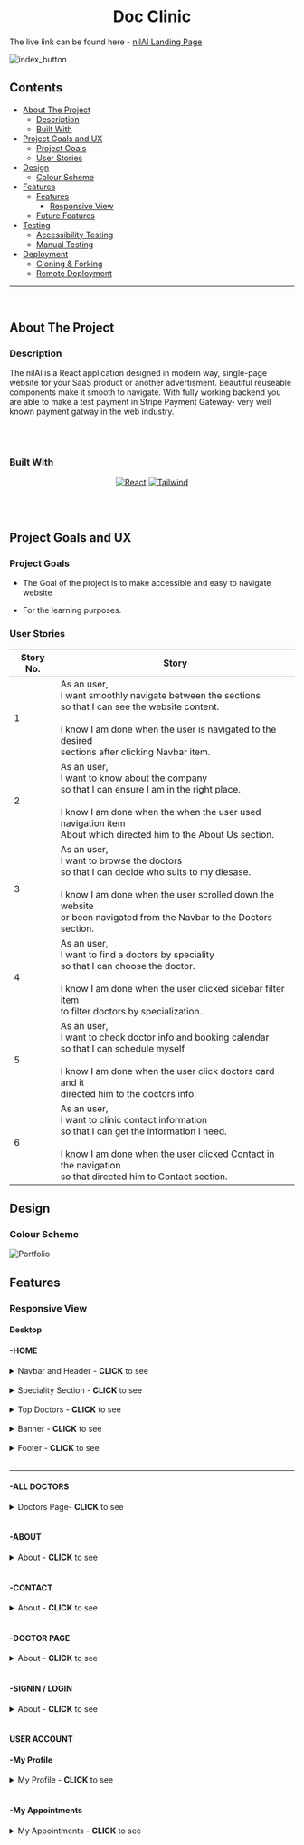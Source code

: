 <h1 align="center">Doc Clinic</h1>

 The live link can be found here - [nilAI Landing Page](https://react-doc-appointment.onrender.com/)

![index_button](src/assets/readme/view.png)



## Contents
* [About The Project](#about-the-project)
    * [Description](#description)
    * [Built With](#build-with)
* [Project Goals and UX](#project-goals-and-ux)
    * [Project Goals](#Project-Goals)
    * [User Stories](#User-Stories)
* [Design](#Design)
    * [Colour Scheme](#Colour-Scheme)
* [Features](#Features)
    * [Features](#Features)
        * [Responsive View](#responsive-view)
    * [Future Features](#Future-Features)
* [Testing](#Testing)
    * [Accessibility Testing](#Accessibility-Testing)
    * [Manual Testing](#Manual-Testing)
* [Deployment](#Deployment)
    * [Cloning & Forking](#Cloning-&-Forking)
    * [Remote Deployment](#Remote-Deployment)

***

<br>

## About The Project

### Description

The nilAI is a React application designed in modern way, single-page website for your SaaS product or another advertisment. Beautiful reuseable components make it smooth to navigate. With fully working backend you are able to make a test payment in Stripe Payment Gateway- very well known payment gatway in the web industry.

<br><br>

### Built With

<div align="center">

[![React][React.js]][React-url] [![Tailwind][Tailwind]][Tailwind-url]

</div>
<br><br>

## Project Goals and UX

### Project Goals
* The Goal of the project is to make accessible and easy to navigate website

* For the learning purposes.

### User Stories

|Story No.|Story|
| ------------- | ------------- |
|1|As an user, <br> I want smoothly navigate between the sections <br>so that I can see the website content. <br><br>I know I am done when the user is navigated to the desired  <br> sections after clicking Navbar item. |
|2|As an user, <br> I want to know about the company<br> so that I can ensure I am in the right place. <br><br>I know I am done when the when the user used navigation item <br> About which directed him to the About Us section. |
|3|As an user, <br> I want to browse the doctors<br> so that I can decide who suits to my diesase.<br><br>I know I am done when the user scrolled down the website <br> or been navigated from the Navbar to the Doctors section. |
|4|As an user, <br> I want to find a doctors by speciality<br> so that I can choose the doctor.<br><br>I know I am done when the user clicked sidebar  filter item<br> to filter doctors by specialization.. |
|5|As an user, <br> I want to check doctor info and booking calendar<br> so that I can schedule myself<br><br>I know I am done when the user click doctors card and it <br>directed him  to the doctors info. |
|6|As an user, <br> I want to clinic contact information<br> so that I can get the information I need.<br><br>I know I am done when the user clicked Contact in the navigation<br> so that directed him to Contact section. |

## Design

### Colour Scheme

<img src="src/assets/readme/doc-palette.png" alt="Portfolio" style="">
<br>

## Features

### Responsive View

#### Desktop

#### -HOME


<details>
<summary>Navbar and Header - <b>CLICK</b> to see</summary>

<img src="src/assets/readme/header.png" alt="Alt Text">
</details>
<br>

<details>
<summary>Speciality Section - <b>CLICK</b> to see</summary>

<img src="src/assets/readme/speciality-section.png" alt="Alt Text">
</details>
<br>
<details>
<summary>Top Doctors - <b>CLICK</b> to see</summary>

<img src="src/assets/readme/topdoctors.png" alt="Alt Text">
</details>
<br>
<details>
<summary>Banner - <b>CLICK</b> to see</summary>

<img src="src/assets/readme/banner-footer.png" alt="Alt Text">
</details>
<br>
<details>
<summary>Footer - <b>CLICK</b> to see</summary>

<img src="src/assets/readme/footer.png" alt="Alt Text">
</details>
<br>
<hr>

#### -ALL DOCTORS
<details>
<summary>Doctors Page- <b>CLICK</b> to see</summary>
<img src="src/assets/readme/doctors-page.png" alt="Alt Text">
<img src="src/assets/readme/doctors-page-filtered.png" alt="Alt Text">
</details>
<br>

#### -ABOUT

<details>
<summary>About - <b>CLICK</b> to see</summary>

<img src="src/assets/readme/aboutus-page.png" alt="Alt Text">

</details>
<br>


#### -CONTACT

<details>
<summary>About - <b>CLICK</b> to see</summary>

<img src="src/assets/readme/contactus-page.png" alt="Alt Text">

</details>
<br>

#### -DOCTOR PAGE 

<details>
<summary>About - <b>CLICK</b> to see</summary>

<img src="src/assets/readme/doctor-page.png" alt="Alt Text">

</details>
<br>

#### -SIGNIN / LOGIN 

<details>
<summary>About - <b>CLICK</b> to see</summary>

<img src="src/assets/readme/signin.png" alt="Alt Text">
<img src="src/assets/readme/login.png" alt="Alt Text">

</details>
<br>

#### USER ACCOUNT

#### -My Profile
<details>
<summary>My Profile - <b>CLICK</b> to see</summary>

<img style="width:500px; height:500px" src="src/assets/readme/myaccount-page.png" alt="Alt Text">
<img style="width:500px; height:500px" src="src/assets/readme/myaccount-toggle-page.png" alt="Alt Text">

</details>
<br>

#### -My Appointments
<details>
<summary>My Appointments - <b>CLICK</b> to see</summary>

<img src="src/assets/readme/myappointments-page.png" alt="Alt Text">


</details>
<br>


<!-- MARKDOWN LINKS & IMAGES -->
[Mongodb]: https://img.shields.io/badge/-MongoDB-black.svg?style=for-the-badge&logo=mongodb&colorB=555
[Mongodb-url]: https://www.mongodb.com/atlas
[Express]: https://img.shields.io/badge/-express-white.svg?style=for-the-badge&logo=express&colorB=333
[Express-url]: https://expressjs.com/
[React.js]: https://img.shields.io/badge/React-20232A?style=for-the-badge&logo=react&logoColor=61DAFB
[React-url]: https://reactjs.org/
[Node]: https://img.shields.io/badge/node-black.svg?style=for-the-badge&logo=nodedotjs&colorB=333
[Node-url]: https://nodejs.org/
[Github]: https://img.shields.io/badge/github-black.svg?style=for-the-badge&logo=github&colorB=333
[Github-url]: https://github.com/nil1143
[LinkedIn]: https://img.shields.io/badge/-LinkedIn-black.svg?style=for-the-badge&logo=linkedin&colorB=555
[LinkedIn-url]: https://www.linkedin.com/in/tomasz-nilipiuk-b5b88a239/
[Tailwind]: https://img.shields.io/badge/Tailwind-blue.svg?style=for-the-badge&logo=tailwind-css&colorB=EFEFFF
[Tailwind-url]: https://tailwindcss.com/